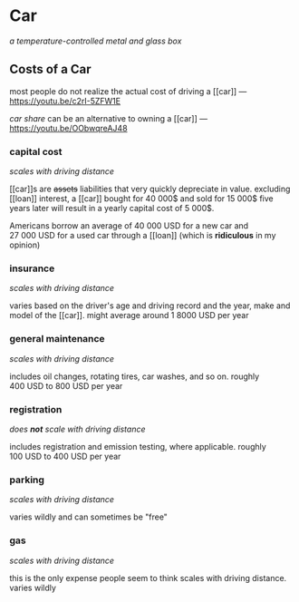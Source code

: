 # Car

_a temperature-controlled metal and glass box_

## Costs of a Car

most people do not realize the actual cost of driving a [[car]] &mdash; <https://youtu.be/c2rI-5ZFW1E>

_car share_ can be an alternative to owning a [[car]] &mdash; <https://youtu.be/OObwqreAJ48>

### capital cost

_scales with driving distance_

[[car]]s are ~~assets~~ liabilities that very quickly depreciate in value. excluding [[loan]] interest, a [[car]] bought for $40\ 000\$$ and sold for $15\ 000\$$ five years later will result in a yearly capital cost of $5\ 000\$$.

Americans borrow an average of $40\ 000\ \text{USD}$ for a new car and $27\ 000\ \text{USD}$ for a used car through a [[loan]] (which is **ridiculous** in my opinion)

### insurance

_scales with driving distance_

varies based on the driver's age and driving record and the year, make and model of the [[car]]. might average around $1\ 8000\ \text{USD}$ per year

### general maintenance

_scales with driving distance_

includes oil changes, rotating tires, car washes, and so on. roughly $400\ \text{USD}$ to $800\ \text{USD}$ per year

### registration

_does **not** scale with driving distance_

includes registration and emission testing, where applicable. roughly $100\ \text{USD}$ to $400\ \text{USD}$ per year

### parking

_scales with driving distance_

varies wildly and can sometimes be "free"

### gas

_scales with driving distance_

this is the only expense people seem to think scales with driving distance. varies wildly
